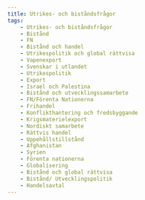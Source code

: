 ```yaml
---
title: Utrikes- och biståndsfrågor
tags:
    - Utrikes- och biståndsfrågor
    - Bistånd
    - FN
    - Bistånd och handel
    - Utrikespolitik och global rättvisa
    - Vapenexport
    - Svenskar i utlandet
    - Utrikespolitik
    - Export
    - Israel och Palestina
    - Bistånd och utvecklingssamarbete
    - FN/Förenta Nationerna
    - Frihandel
    - Konflikthantering och fredsbyggande
    - Krigsmaterielexport
    - Nordiskt samarbete
    - Rättvis handel
    - Uppehållstillstånd
    - Afghanistan
    - Syrien
    - Förenta nationerna
    - Globalisering
    - Bistånd och global rättvisa
    - Bistånd/ Utvecklingspolitik
    - Handelsavtal
---
```

